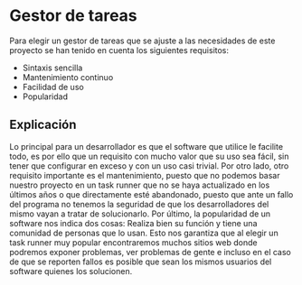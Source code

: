 # Gestor de tareas
Para elegir un gestor de tareas que se ajuste a las necesidades de este proyecto se han tenido en cuenta los siguientes requisitos:
- Sintaxis sencilla
- Mantenimiento continuo
- Facilidad de uso
- Popularidad

## Explicación
Lo principal para un desarrollador es que el software que utilice le facilite todo, es por ello que un requisito con mucho valor que su uso sea fácil, sin tener que configurar en exceso y con un uso casi trivial.
Por otro lado, otro requisito importante es el mantenimiento, puesto que no podemos basar nuestro proyecto en un task runner que no se haya actualizado en los últimos años o que directamente esté abandonado, puesto que ante un fallo del programa no tenemos la seguridad de que los desarrolladores del mismo vayan a tratar de solucionarlo.
Por último, la popularidad de un software nos indica dos cosas: Realiza bien su función y tiene una comunidad de personas que lo usan. Esto nos garantiza que al elegir un task runner muy popular encontraremos muchos sitios web donde podremos exponer problemas, ver problemas de gente e incluso en el caso de que se reporten fallos es posible que sean los mismos usuarios del software quienes los solucionen.


